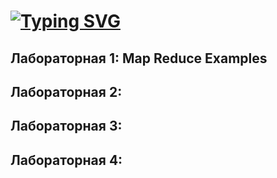 # [![Typing SVG](https://readme-typing-svg.demolab.com?font=Fira+Code&weight=600&pause=1000&random=false&width=435&lines=Big+Data)](https://git.io/typing-svg)
## Лабораторная 1: Map Reduce Examples
## Лабораторная 2: 
## Лабораторная 3: 
## Лабораторная 4:
